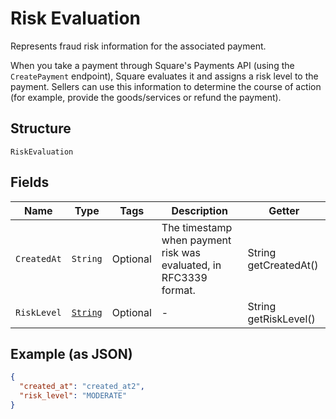 
# Risk Evaluation

Represents fraud risk information for the associated payment.

When you take a payment through Square's Payments API (using the `CreatePayment`
endpoint), Square evaluates it and assigns a risk level to the payment. Sellers
can use this information to determine the course of action (for example,
provide the goods/services or refund the payment).

## Structure

`RiskEvaluation`

## Fields

| Name | Type | Tags | Description | Getter |
|  --- | --- | --- | --- | --- |
| `CreatedAt` | `String` | Optional | The timestamp when payment risk was evaluated, in RFC3339 format. | String getCreatedAt() |
| `RiskLevel` | [`String`](/doc/models/risk-evaluation-risk-level.md) | Optional | - | String getRiskLevel() |

## Example (as JSON)

```json
{
  "created_at": "created_at2",
  "risk_level": "MODERATE"
}
```

